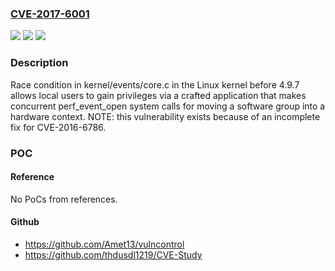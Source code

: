 ### [CVE-2017-6001](https://cve.mitre.org/cgi-bin/cvename.cgi?name=CVE-2017-6001)
![](https://img.shields.io/static/v1?label=Product&message=n%2Fa&color=blue)
![](https://img.shields.io/static/v1?label=Version&message=n%2Fa&color=blue)
![](https://img.shields.io/static/v1?label=Vulnerability&message=n%2Fa&color=brighgreen)

### Description

Race condition in kernel/events/core.c in the Linux kernel before 4.9.7 allows local users to gain privileges via a crafted application that makes concurrent perf_event_open system calls for moving a software group into a hardware context.  NOTE: this vulnerability exists because of an incomplete fix for CVE-2016-6786.

### POC

#### Reference
No PoCs from references.

#### Github
- https://github.com/Amet13/vulncontrol
- https://github.com/thdusdl1219/CVE-Study

